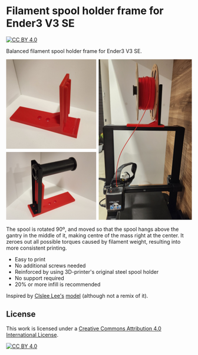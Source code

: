# Filament spool holder frame for Ender3 V3 SE

[![CC BY 4.0][cc-by-shield]][cc-by]

Balanced filament spool holder frame for Ender3 V3 SE.

![Photos](./photo.jpg)

The spool is rotated 90º, and moved so that the spool hangs
above the gantry in the middle of it, making
centre of the mass right at the center. It zeroes out
all possible torques caused by filament weight,
resulting into more consistent printing.

* Easy to print
* No additional screws needed
* Reinforced by using 3D-printer's original steel spool holder
* No support required
* 20% or more infill is recommended

Inspired by [Clslee Lee's](https://www.printables.com/@ClsleeLee_1097777) 
[model](https://www.printables.com/model/572862-ender-3-v3-se-spool-holder)
(although not a remix of it).

## License

This work is licensed under a
[Creative Commons Attribution 4.0 International License][cc-by].

[![CC BY 4.0][cc-by-image]][cc-by]

[cc-by]: http://creativecommons.org/licenses/by/4.0/
[cc-by-image]: https://i.creativecommons.org/l/by/4.0/88x31.png
[cc-by-shield]: https://img.shields.io/badge/License-CC%20BY%204.0-lightgrey.svg
